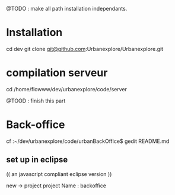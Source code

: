 
@TODO : make all path installation independants.

# Installation 

cd dev
git clone git@github.com:Urbanexplore/Urbanexplore.git


# compilation serveur 

cd /home/flowww/dev/urbanexplore/code/server


@TOOD : finish this part 



# Back-office

cf :~/dev/urbanexplore/code/urbanBackOffice$ gedit README.md 



## set up in eclipse 

(( an javascript compliant eclipse version ))

new -> project
project Name : backoffice

